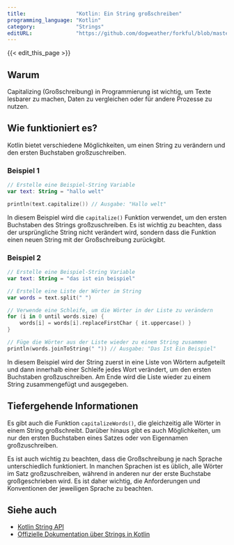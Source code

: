 ```yaml
---
title:                "Kotlin: Ein String großschreiben"
programming_language: "Kotlin"
category:             "Strings"
editURL:              "https://github.com/dogweather/forkful/blob/master/content/de/kotlin/capitalizing-a-string.md"
---
```


{{< edit_this_page >}}

## Warum

Capitalizing (Großschreibung) in Programmierung ist wichtig, um Texte lesbarer zu machen, Daten zu vergleichen oder für andere Prozesse zu nutzen.

## Wie funktioniert es?

Kotlin bietet verschiedene Möglichkeiten, um einen String zu verändern und den ersten Buchstaben großzuschreiben.

### Beispiel 1

```Kotlin
// Erstelle eine Beispiel-String Variable
var text: String = "hallo welt"

println(text.capitalize()) // Ausgabe: "Hallo welt"
```

In diesem Beispiel wird die `capitalize()` Funktion verwendet, um den ersten Buchstaben des Strings großzuschreiben. Es ist wichtig zu beachten, dass der ursprüngliche String nicht verändert wird, sondern dass die Funktion einen neuen String mit der Großschreibung zurückgibt.

### Beispiel 2

```Kotlin
// Erstelle eine Beispiel-String Variable
var text: String = "das ist ein beispiel"

// Erstelle eine Liste der Wörter im String
var words = text.split(" ")

// Verwende eine Schleife, um die Wörter in der Liste zu verändern
for (i in 0 until words.size) {
    words[i] = words[i].replaceFirstChar { it.uppercase() }
}

// Füge die Wörter aus der Liste wieder zu einem String zusammen
println(words.joinToString(" ")) // Ausgabe: "Das Ist Ein Beispiel"
```

In diesem Beispiel wird der String zuerst in eine Liste von Wörtern aufgeteilt und dann innerhalb einer Schleife jedes Wort verändert, um den ersten Buchstaben großzuschreiben. Am Ende wird die Liste wieder zu einem String zusammengefügt und ausgegeben.

## Tiefergehende Informationen

Es gibt auch die Funktion `capitalizeWords()`, die gleichzeitig alle Wörter in einem String großschreibt. Darüber hinaus gibt es auch Möglichkeiten, um nur den ersten Buchstaben eines Satzes oder von Eigennamen großzuschreiben.

Es ist auch wichtig zu beachten, dass die Großschreibung je nach Sprache unterschiedlich funktioniert. In manchen Sprachen ist es üblich, alle Wörter im Satz großzuschreiben, während in anderen nur der erste Buchstabe großgeschrieben wird. Es ist daher wichtig, die Anforderungen und Konventionen der jeweiligen Sprache zu beachten.

## Siehe auch

- [Kotlin String API](https://kotlinlang.org/api/latest/jvm/stdlib/kotlin/-string/)
- [Offizielle Dokumentation über Strings in Kotlin](https://kotlinlang.org/docs/strings.html)